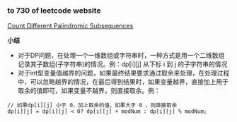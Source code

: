 ### to 730 of leetcode website

[Count Different Palindromic Subsequences](https://leetcode-cn.com/problems/count-different-palindromic-subsequences/)

**小结**
- 对于DP问题，在处理一个一维数组或字符串时，一种方式是用一个二维数组记录其子数组(子字符串)的情况。例：dp[i][j] 从下标 i 到 j 的子字符串的情况
- 对于int型变量值越界的问题，如果最终结果要求通过取余来处理，在处理过程中，可以忽略越界的情况，在最后得到结果时，如果变量越界，直接加上用于取余的值即可，如果变量不越界，则直接取余。例：
```
// 如果dp[i][j] 小于 0，加上取余的值，如果大于 0 ，则直接取余
dp[i][j] = dp[i][j] < 0? dp[i][j] + modNum : dp[i][j] % modNum;
